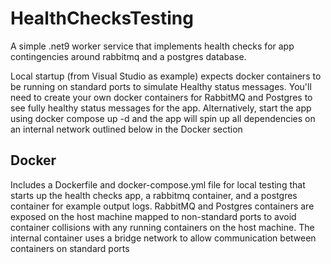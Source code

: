 # HealthChecksTesting

A simple .net9 worker service that implements health checks for app contingencies around rabbitmq and a postgres database.

Local startup (from Visual Studio as example) expects docker containers to be running on standard ports to simulate Healthy status messages. You'll need to create your own docker containers for RabbitMQ and Postgres to see fully healthy status messages for the app. Alternatively, start the app using docker compose up -d and the app will spin up all dependencies on an internal network outlined below in the Docker section

## Docker

Includes a Dockerfile and docker-compose.yml file for local testing that starts up the health checks app, a rabbitmq container, and a postgres container for example output logs. RabbitMQ and Postgres containers are exposed on the host machine mapped to non-standard ports to avoid container collisions with any running containers on the host machine. The internal container uses a bridge network to allow communication between containers on standard ports
